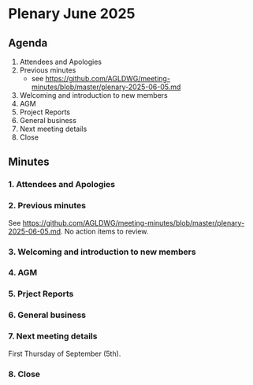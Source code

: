 # Plenary June 2025

## Agenda

1. Attendees and Apologies
2. Previous minutes
   * see https://github.com/AGLDWG/meeting-minutes/blob/master/plenary-2025-06-05.md
3. Welcoming and introduction to new members
4. AGM
5. Project Reports
6. General business
7. Next meeting details
8. Close

## Minutes

### 1. Attendees and Apologies

### 2. Previous minutes

See https://github.com/AGLDWG/meeting-minutes/blob/master/plenary-2025-06-05.md. No action items to review.
     
### 3. Welcoming and introduction to new members

### 4. AGM

### 5. Prject Reports

### 6. General business

### 7. Next meeting details

First Thursday of September (5th). 

### 8. Close
